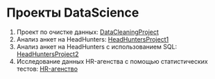 # Проекты DataScience

1. Проект по очистке данных: [DataCleaningProject](https://github.com/GOopH4201/data_science_projects/tree/master/DataCleaningProject)
2. Анализ анкет на HeadHunters: [HeadHuntersProject1](https://github.com/GOopH4201/HeadHunters)
3. Анализ анкет на HeadHunters с использованием SQL: [HeadHuntersProject2](https://github.com/GOopH4201/headhunters-2)
4. Исследование данных HR-агенства с помощью статистических тестов: [HR-агенство](https://github.com/GOopH4201/HR--analysis)
